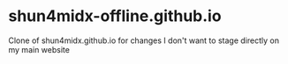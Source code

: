 # shun4midx-offline.github.io
Clone of shun4midx.github.io for changes I don't want to stage directly on my main website
